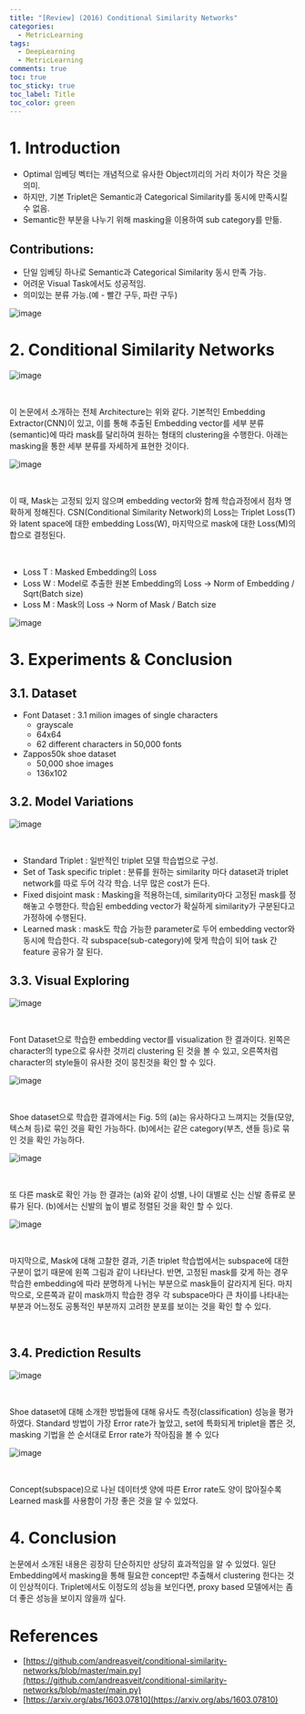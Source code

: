 ```yaml
---
title: "[Review] (2016) Conditional Similarity Networks"
categories:
  - MetricLearning
tags:
  - DeepLearning
  - MetricLearning
comments: true
toc: true
toc_sticky: true
toc_label: Title
toc_color: green
---
```


# 1. Introduction

- Optimal 임베딩 벡터는 개념적으로 유사한 Object끼리의 거리 차이가 작은 것을 의미.
- 하지만, 기본 Triplet은 Semantic과 Categorical Similarity를 동시에 만족시킬 수 없음.
- Semantic한 부분을 나누기 위해 masking을 이용하여 sub category를 만듦.

## Contributions:

- 단일 임베딩 하나로 Semantic과 Categorical Similarity 동시 만족 가능.
- 어려운 Visual Task에서도 성공적임.
- 의미있는 분류 가능.(예 - 빨간 구두, 파란 구두)

![image](/assets/imgs/paper/2016-cond-sim/00.png)
‌

# 2. Conditional Similarity Networks

![image](/assets/imgs/paper/2016-cond-sim/01.png)

‌

이 논문에서 소개하는 전체 Architecture는 위와 같다. 기본적인 Embedding Extractor(CNN)이 있고, 이를 통해 추출된 Embedding vector를 세부 분류(semantic)에 따라 mask를 달리하여 원하는 형태의 clustering을 수행한다. 아래는 masking을 통한 세부 분류를 자세하게 표현한 것이다.

![image](/assets/imgs/paper/2016-cond-sim/02.png)

‌

이 때, Mask는 고정되 있지 않으며 embedding vector와 함께 학습과정에서 점차 명확하게 정해진다. CSN(Conditional Similarity Network)의 Loss는 Triplet Loss(T)와 latent space에 대한 embedding Loss(W), 마지막으로 mask에 대한 Loss(M)의 합으로 결정된다.

‌

- Loss T : Masked Embedding의 Loss
- Loss W : Model로 추출한 원본 Embedding의 Loss -> Norm of Embedding / Sqrt(Batch size)
- Loss M : Mask의 Loss -> Norm of Mask / Batch size

![image](/assets/imgs/paper/2016-cond-sim/03.png)

# 3. Experiments & Conclusion

## 3.1. Dataset‌

- Font Dataset : 3.1 milion images of single characters
    - grayscale
    - 64x64
    - 62 different characters in 50,000 fonts
- Zappos50k shoe dataset
    - 50,000 shoe images
    - 136x102

## 3.2. Model Variations

![image](/assets/imgs/paper/2016-cond-sim/04.png)

‌

- Standard Triplet : 일반적인 triplet 모델 학습법으로 구성.
- Set of Task specific triplet : 분류를 원하는 similarity 마다 dataset과 triplet network를 따로 두어 각각 학습. 너무 많은 cost가 든다.
- Fixed disjoint mask : Masking을 적용하는데, similarity마다 고정된 mask를 정해놓고 수행한다. 학습된 embedding vector가 확실하게 similarity가 구분된다고 가정하에 수행된다.
- Learned mask : mask도 학습 가능한 parameter로 두어 embedding vector와 동시에 학습한다. 각 subspace(sub-category)에 맞게 학습이 되어 task 간 feature 공유가 잘 된다.

## 3.3. Visual Exploring

![image](/assets/imgs/paper/2016-cond-sim/05.png)

‌

Font Dataset으로 학습한 embedding vector를 visualization 한 결과이다. 왼쪽은 character의 type으로 유사한 것끼리 clustering 된 것을 볼 수 있고, 오른쪽처럼 character의 style들이 유사한 것이 뭉친것을 확인 할 수 있다.

![image](/assets/imgs/paper/2016-cond-sim/06.png)

‌

Shoe dataset으로 학습한 결과에서는 Fig. 5의 (a)는 유사하다고 느껴지는 것들(모양, 텍스쳐 등)로 묶인 것을 확인 가능하다. (b)에서는 같은 category(부츠, 샌들 등)로 묶인 것을 확인 가능하다.

![image](/assets/imgs/paper/2016-cond-sim/07.png)

‌

또 다른 mask로 확인 가능 한 결과는 (a)와 같이 성별, 나이 대별로 신는 신발 종류로 분류가 된다. (b)에서는 신발의 높이 별로 정렬된 것을 확인 할 수 있다.

![image](/assets/imgs/paper/2016-cond-sim/08.png)

‌

마지막으로, Mask에 대해 고찰한 결과, 기존 triplet 학습법에서는 subspace에 대한 구분이 없기 때문에 왼쪽 그림과 같이 나타난다. 반면, 고정된 mask를 갖게 하는 경우 학습한 embedding에 따라 분명하게 나뉘는 부분으로 mask들이 갈라지게 된다. 마지막으로, 오른쪽과 같이 mask까지 학습한 경우 각 subspace마다 큰 차이를 나타내는 부분과 어느정도 공통적인 부분까지 고려한 분포를 보이는 것을 확인 할 수 있다.

‌

## 3.4. Prediction Results

![image](/assets/imgs/paper/2016-cond-sim/09.png)

‌

Shoe dataset에 대해 소개한 방법들에 대해 유사도 측정(classification) 성능을 평가하였다. Standard 방법이 가장 Error rate가 높았고, set에 특화되게 triplet을 뽑은 것, masking 기법을 쓴 순서대로 Error rate가 작아짐을 볼 수 있다

![image](/assets/imgs/paper/2016-cond-sim/10.png)

‌

Concept(subspace)으로 나뉜 데이터셋 양에 따른 Error rate도 양이 많아질수록 Learned mask를 사용함이 가장 좋은 것을 알 수 있었다.

# 4. Conclusion

논문에서 소개된 내용은 굉장히 단순하지만 상당히 효과적임을 알 수 있었다. 일단 Embedding에서 masking을 통해 필요한 concept만 추출해서 clustering 한다는 것이 인상적이다. Triplet에서도 이정도의 성능을 보인다면, proxy based 모델에서는 좀 더 좋은 성능을 보이지 않을까 싶다.‌

# References‌

- [https://github.com/andreasveit/conditional-similarity-networks/blob/master/main.py](https://github.com/andreasveit/conditional-similarity-networks/blob/master/main.py)
- [https://arxiv.org/abs/1603.07810](https://arxiv.org/abs/1603.07810)